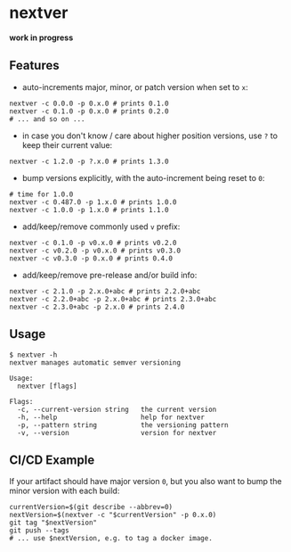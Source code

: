 # nextver

**work in progress**

## Features

- auto-increments major, minor, or patch version when set to `x`:

```
nextver -c 0.0.0 -p 0.x.0 # prints 0.1.0
nextver -c 0.1.0 -p 0.x.0 # prints 0.2.0
# ... and so on ...
```

- in case you don't know / care about higher position versions, use `?` to keep their current value:

```
nextver -c 1.2.0 -p ?.x.0 # prints 1.3.0
```

- bump versions explicitly, with the auto-increment being reset to `0`:

```
# time for 1.0.0
nextver -c 0.487.0 -p 1.x.0 # prints 1.0.0
nextver -c 1.0.0 -p 1.x.0 # prints 1.1.0

```

- add/keep/remove commonly used `v` prefix:

```
nextver -c 0.1.0 -p v0.x.0 # prints v0.2.0
nextver -c v0.2.0 -p v0.x.0 # prints v0.3.0
nextver -c v0.3.0 -p 0.x.0 # prints 0.4.0
```

- add/keep/remove pre-release and/or build info:

```
nextver -c 2.1.0 -p 2.x.0+abc # prints 2.2.0+abc
nextver -c 2.2.0+abc -p 2.x.0+abc # prints 2.3.0+abc
nextver -c 2.3.0+abc -p 2.x.0 # prints 2.4.0
```

## Usage

```console
$ nextver -h
nextver manages automatic semver versioning

Usage:
  nextver [flags]

Flags:
  -c, --current-version string   the current version
  -h, --help                     help for nextver
  -p, --pattern string           the versioning pattern
  -v, --version                  version for nextver
```

## CI/CD Example

If your artifact should have major version `0`, but you also want to bump the minor version with each build:
```
currentVersion=$(git describe --abbrev=0)
nextVersion=$(nextver -c "$currentVersion" -p 0.x.0)
git tag "$nextVersion"
git push --tags
# ... use $nextVersion, e.g. to tag a docker image.
```
